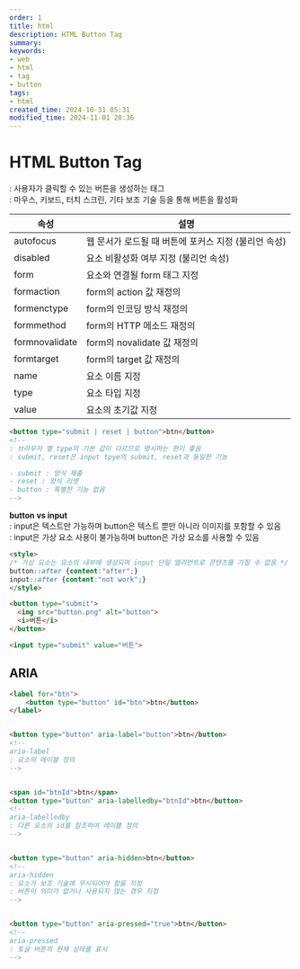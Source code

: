 ```yaml
---
order: 1
title: html
description: HTML Button Tag
summary:
keywords:
- web
- html
- tag
- button
tags:
- html
created_time: 2024-10-31 05:31
modified_time: 2024-11-01 20:36
---
```


# HTML Button Tag
: 사용자가 클릭할 수 있는 버튼을 생성하는 태그  
: 마우스, 키보드, 터치 스크린, 기타 보조 기술 등을 통해 버튼을 활성화  

속성 | 설명
---|---
autofocus    | 웹 문서가 로드될 때 버튼에 포커스 지정 (불리언 속성)
disabled     | 요소 비활성화 여부 지정 (불리언 속성)
form         | 요소와 연결될 form 태그 지정  
formaction   | form의 action 값 재정의
formenctype  | form의 인코딩 방식 재정의
formmethod   | form의 HTTP 메소드 재정의
formnovalidate | form의 novalidate 값 재정의
formtarget   | form의 target 값 재정의
name         | 요소 이름 지정  
type         | 요소 타입 지정  
value        | 요소의 초기값 지정   


```html
<button type="submit | reset | button">btn</button>
<!--
: 브라우저 별 type의 기본 값이 다르므로 명시하는 편이 좋음  
: submit, reset은 input tpye의 submit, reset과 동일한 기능

- submit : 양식 제출
- reset : 양식 리셋
- button : 특별한 기능 없음
-->
```


**button vs input**  
: input은 텍스트만 가능하며 button은 텍스트 뿐만 아니라 이미지를 포함할 수 있음  
: input은 가상 요소 사용이 불가능하며 button은 가상 요소를 사용할 수 있음  

```html
<style>
/* 가상 요소는 요소의 내부에 생성되며 input 단일 엘리먼트로 콘텐츠를 가질 수 없음 */
button::after {content:"after";}
input::after {content:"not work";}
</style>

<button type="submit">
  <img src="button.png" alt="button">
  <i>버튼</i>
</button>

<input type="submit" value="버튼">
```



## ARIA

```html
<label for="btn">
    <button type="button" id="btn">btn</button>
</label>


<button type="button" aria-label="button">btn</button>
<!-- 
aria-label 
: 요소의 레이블 정의
-->


<span id="btnId">btn</span>
<button type="button" aria-labelledby="btnId">btn</button>
<!-- 
aria-labelledby
: 다른 요소의 id를 참조하여 레이블 정의
-->


<button type="button" aria-hidden>btn</button>
<!-- 
aria-hidden
: 요소가 보조 기술에 무시되어야 함을 지정
: 버튼이 의미가 없거나 사용되지 않는 경우 지정
-->


<button type="button" aria-pressed="true">btn</button>
<!-- 
aria-pressed
: 토글 버튼의 현재 상태를 표시
-->
```